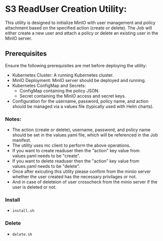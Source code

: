 # S3 ReadUser Creation Utility:

This utility is designed to initialize MinIO with user management and policy attachment based on the specified action (create or delete). The Job will either create a new user and attach a policy or delete an existing user in the MinIO server.

## Prerequisites
Ensure the following prerequisites are met before deploying the utility:

- Kubernetes Cluster: A running Kubernetes cluster.
- MinIO Deployment: MinIO server should be deployed and running.
- Kubernetes ConfigMap and Secrets:
    * ConfigMap containing the policy JSON.
    * Secret containing the MinIO access and secret keys.
- Configuration for the username, password, policy name, and action should be managed via a values file (typically used with Helm charts).

### Notes:

* The action (create or delete), username, password, and policy name should be set in the values.yaml file, which will be referenced in the Job manifest.
* The utility uses mc client to perform the above operations.
* If you want to create readuser then the "action" key value from values.yaml needs to be "create".
* If you want to delete readuser then the "action" key value from values.yaml needs to be "delete".
* Once after exicuting this utility please confirm from the miniio server whether the user created has the necessary privilages or not.
* And in case of deleteion of user crosscheck from the minio server if the user is deleted or not.

### Install

* `install.sh`

### Delete

* `delete.sh`